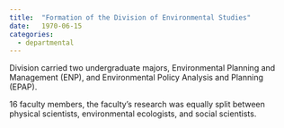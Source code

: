 ```yaml
---
title:  "Formation of the Division of Environmental Studies"
date:   1970-06-15
categories:
  - departmental
---
```


Division carried two undergraduate majors, Environmental Planning and Management (ENP), and Environmental Policy Analysis and Planning (EPAP).

16 faculty members, the faculty’s research was equally split between physical scientists, environmental ecologists, and social scientists.
